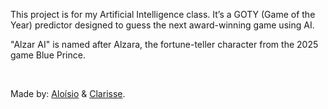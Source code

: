 <p>This project is for my Artificial Intelligence class. It’s a GOTY (Game of the Year) predictor designed to guess the next award-winning game using AI.</p>
<p>"Alzar AI" is named after Alzara, the fortune-teller character from the 2025 game Blue Prince.</p>
<br>

<p>Made by: <a href="https://github.com/laosioor">Aloísio</a> & <a href="https://github.com/RezeScarlet">Clarisse</a>.</p>
